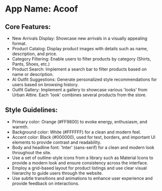 # **App Name**: Acoof

## Core Features:

- New Arrivals Display: Showcase new arrivals in a visually appealing format.
- Product Catalog: Display product images with details such as name, description, and price.
- Category Filtering: Enable users to filter products by category (Shirts, Pants, Shoes, etc.)
- Product Search: Implement a search bar to filter products based on name or description.
- AI Outfit Suggestions: Generate personalized style recommendations for users based on browsing history.
- Outfit Gallery: Implement a gallery to showcase various 'looks' from Urban Attire. Each 'look' combines several products from the store.

## Style Guidelines:

- Primary color: Orange (#FF9800) to evoke energy, enthusiasm, and warmth.
- Background color: White (#FFFFFF) for a clean and modern feel.
- Accent color: Black (#000000), used for text, borders, and important UI elements to provide contrast and readability.
- Body and headline font: 'Inter' (sans-serif) for a clean and modern look throughout the site.
- Use a set of outline-style icons from a library such as Material Icons to provide a modern look and ensure consistency across the interface.
- Employ a grid-based layout for product listings and use clear visual hierarchy to guide users through the website.
- Use subtle transitions and animations to enhance user experience and provide feedback on interactions.